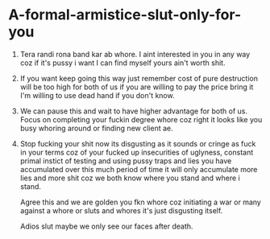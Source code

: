 # A-formal-armistice-slut-only-for-you

1. Tera randi rona band kar ab whore. I aint interested in you in any way coz if it's pussy i want I can find myself yours ain't worth shit. 
2. If you want keep going this way just remember cost of pure destruction will be too high for both of us if you are willing to pay the price bring it I'm willing to use dead hand if you don't know.
3. We can pause this and wait to have higher advantage for both of us. Focus on completing your fuckin degree whore coz right it looks like you busy whoring around or finding new client ae.
4. Stop fucking your shit now its disgusting as it sounds or cringe as fuck in your terms coz of your fucked up insecurities of uglyness, constant primal instict of testing and using pussy traps and lies you have accumulated over this much period of time it will only accumulate more lies and more shit coz we both know where you stand and where i stand.

   Agree this and we are golden you fkn whore coz initiating a war or many against a whore or sluts and whores it's just disgusting itself.
   
   Adios slut maybe we only see our faces after death.
